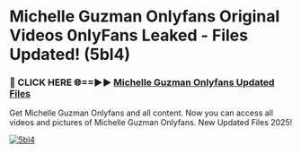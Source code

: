 # Michelle Guzman Onlyfans Original Videos 0nlyFans Leaked - Files Updated! (5bl4)

<h3>🔴 CLICK HERE 🌐==►► <a href="https://tinyurl.com/ms9xzufz" rel="nofollow">Michelle Guzman Onlyfans Updated Files</a></h3>

Get Michelle Guzman Onlyfans and all content. Now you can access all videos and pictures of Michelle Guzman Onlyfans. New Updated Files 2025!

[![5bl4](https://i.imgur.com/ppqm5kG.gif)](https://tinyurl.com/ms9xzufz)
